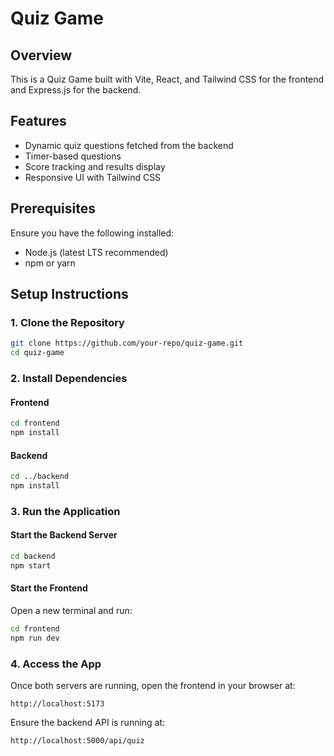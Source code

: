 # Quiz Game

## Overview
This is a Quiz Game built with Vite, React, and Tailwind CSS for the frontend and Express.js for the backend.

## Features
- Dynamic quiz questions fetched from the backend
- Timer-based questions
- Score tracking and results display
- Responsive UI with Tailwind CSS

## Prerequisites
Ensure you have the following installed:
- Node.js (latest LTS recommended)
- npm or yarn

## Setup Instructions

### 1. Clone the Repository
```sh
git clone https://github.com/your-repo/quiz-game.git
cd quiz-game
```

### 2. Install Dependencies
#### Frontend
```sh
cd frontend
npm install
```
#### Backend
```sh
cd ../backend
npm install
```


### 3. Run the Application
#### Start the Backend Server
```sh
cd backend
npm start
```

#### Start the Frontend
Open a new terminal and run:
```sh
cd frontend
npm run dev
```

### 4. Access the App
Once both servers are running, open the frontend in your browser at:
```
http://localhost:5173
```
Ensure the backend API is running at:
```
http://localhost:5000/api/quiz
```

